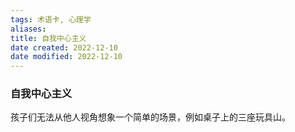```yaml
---
tags: 术语卡, 心理学
aliases: 
title: 自我中心主义
date created: 2022-12-10
date modified: 2022-12-10
---
```

### 自我中心主义
孩子们无法从他人视角想象一个简单的场景，例如桌子上的三座玩具山。